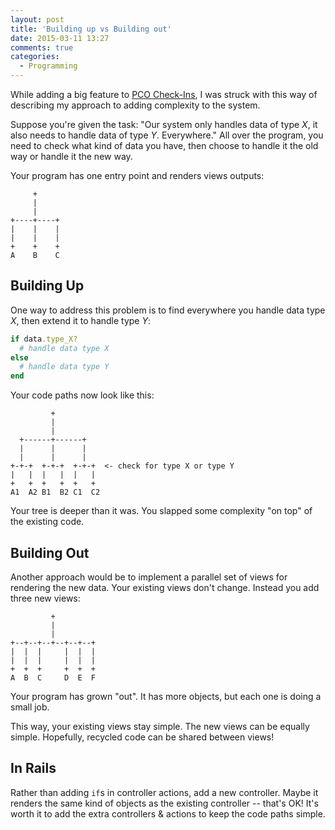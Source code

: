 ```yaml
---
layout: post
title: 'Building up vs Building out'
date: 2015-03-11 13:27
comments: true
categories:
  - Programming
---
```


While adding a big feature to [PCO Check-Ins](http://get.planningcenteronline.com/check-ins), I was struck with this way of describing my approach to adding complexity to the system.

<!-- more -->

Suppose you're given the task: "Our system only handles data of type _X_, it also needs to handle data of type _Y_. Everywhere." All over the program, you need to check what kind of data you have, then choose to handle it the old way or handle it the new way.

Your program has one entry point and renders views outputs:

```
     +     
     |     
     |     
+----+----+
|    |    |
|    |    |
+    +    +
A    B    C
```

## Building Up

One way to address this problem is to find everywhere you handle data type _X_, then extend it to handle type _Y_:

```ruby
if data.type_X?
  # handle data type X
else
  # handle data type Y
end
```

Your code paths now look like this:

```
         +     
         |     
         | 
  +------+------+
  |      |      |
  |      |      |
+-+-+  +-+-+  +-+-+  <- check for type X or type Y
|   |  |   |  |   |
+   +  +   +  +   +
A1  A2 B1  B2 C1  C2
```

Your tree is deeper than it was. You slapped some complexity "on top" of the existing code.

## Building Out

Another approach would be to implement a parallel set of views for rendering the new data. Your existing views don't change. Instead you add three new views:

```
         +
         |
         |
+--+--+--+--+--+--+
|  |  |     |  |  |
|  |  |     |  |  |
+  +  +     +  +  +
A  B  C     D  E  F
```

Your program has grown "out". It has more objects, but each one is doing a small job.

This way, your existing views stay simple. The new views can be equally simple. Hopefully, recycled code can be shared between views!

## In Rails

Rather than adding `if`s in controller actions, add a new controller. Maybe it renders the same kind of objects as the existing controller -- that's OK! It's worth it to add the extra controllers & actions to keep the code paths simple.




